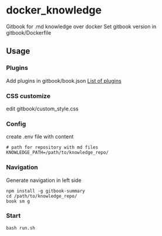# docker_knowledge
Gitbook for .md knowledge over docker
Set gitbook version in gitbook/Dockerfile

## Usage

### Plugins
Add plugins in gitbook/book.json
[List of plugins](https://github.com/swapagarwal/awesome-gitbook-plugins)

### CSS customize
edit gitbook/custom_style.css

### Config
create .env file with content
```shell script
# path for repository with md files
KNOWLEDGE_PATH=/path/to/knowledge_repo/
```
### Navigation
Generate navigation in left side
```shell script
npm install -g gitbook-summary
cd /path/to/knowledge_repo/
book sm g
```

### Start
```shell script
bash run.sh 
```
